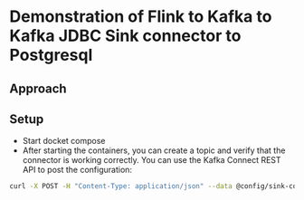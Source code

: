 # Demonstration of Flink to Kafka to Kafka JDBC Sink connector to Postgresql

## Approach

## Setup

* Start docket compose
* After starting the containers, you can create a topic and verify that the connector is working correctly. You can use the Kafka Connect REST API to post the 
configuration:

```bash
curl -X POST -H "Content-Type: application/json" --data @config/sink-connector.json http://localhost:8083/connectors/
```
